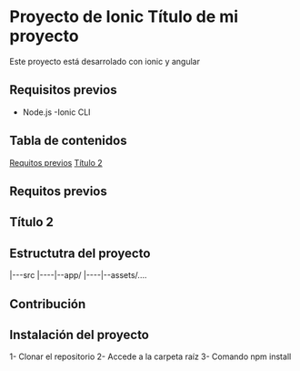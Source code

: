 # Proyecto de Ionic Título de mi proyecto
Este proyecto está desarrolado con ionic y angular

## Requisitos previos
- Node.js
-Ionic CLI

## Tabla de contenidos
[Requitos previos](#requisitos-previos)
[Título 2](#titulo-2)





## Requitos previos


## Título 2

## Estructutra del proyecto
|---src
|----|--app/
|----|--assets/....

## Contribución 

## Instalación del proyecto
1- Clonar el repositorio
2- Accede a la carpeta raíz
3- Comando npm install
